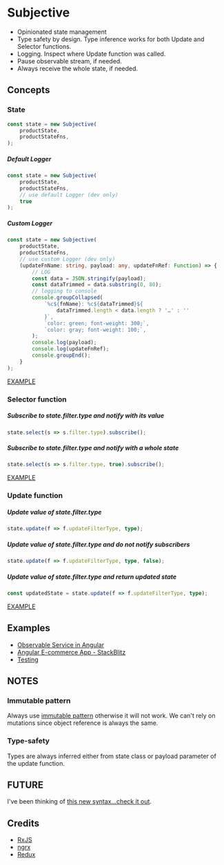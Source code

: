 # Subjective

*   Opinionated state management
*   Type safety by design. Type inference works for both Update and Selector functions.
*   Logging. Inspect where Update function was called.
*   Pause observable stream, if needed.
*   Always receive the whole state, if needed.

## Concepts

### State

```typescript
const state = new Subjective(
    productState,
    productStateFns,
);
```

##### Default Logger

```typescript
const state = new Subjective(
    productState,
    productStateFns,
    // use default Logger (dev only)
    true
);
```

##### Custom Logger

```typescript
const state = new Subjective(
    productState,
    productStateFns,
    // use custom Logger (dev only)
    (updateFnName: string, payload: any, updateFnRef: Function) => {
        // LOG
        const data = JSON.stringify(payload);
        const dataTrimmed = data.substring(0, 80);
        // logging to console
        console.groupCollapsed(
            `%c${fnName}: %c${dataTrimmed}${
                dataTrimmed.length < data.length ? '…' : ''
            }`,
            `color: green; font-weight: 300;`,
            `color: gray; font-weight: 100;`,
        );
        console.log(payload);
        console.log(updateFnRef);
        console.groupEnd();
    }
);
```

[EXAMPLE](https://stackblitz.com/edit/subjective?file=app%2Fcore%2Fstores%2Fproduct%2Fproduct.state.ts)

### Selector function

##### Subscribe to state.filter.type and notify with its value

```typescript
state.select(s => s.filter.type).subscribe();
```

##### Subscribe to state.filter.type and notify with a whole state
```typescript
state.select(s => s.filter.type, true).subscribe();
```

[EXAMPLE](https://stackblitz.com/edit/subjective?file=app%2Flist%2Flist.component.ts)

### Update function

##### Update value of state.filter.type

```typescript
state.update(f => f.updateFilterType, type);
```

##### Update value of state.filter.type and do not notify subscribers
```typescript
state.update(f => f.updateFilterType, type, false);
```

##### Update value of state.filter.type and return updated state
```typescript
const updatedState = state.update(f => f.updateFilterType, type);
```


[EXAMPLE](https://stackblitz.com/edit/subjective?file=app%2Flist%2Flist.component.ts)

## Examples

*   [Observable Service in Angular](examples/ANGULAR.md)
*   [Angular E-commerce App - StackBlitz](https://stackblitz.com/edit/subjective?file=app%2Fcore%2Fstores%2Fproduct%2Fproduct.state.ts)
*   [Testing](examples/TESTING.md)

## NOTES

### Immutable pattern

Always use [immutable pattern](https://glimmerjs.com/guides/tracked-properties) otherwise it will not work. We can't rely on mutations since object reference is always the same.

### Type-safety

Types are always inferred either from state class or payload parameter of the update function.

## FUTURE
I've been thinking of [this new syntax...check it out](EXP.md). 

## Credits

*   [RxJS](https://github.com/ReactiveX/rxjs)
*   [ngrx](https://github.com/ngrx/platform)
*   [Redux](https://github.com/reactjs/redux)
